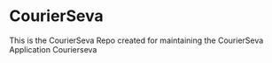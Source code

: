 # CourierSeva
This is the CourierSeva Repo created for maintaining the CourierSeva Application
Courierseva
